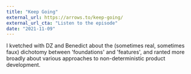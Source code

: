 ```yaml
---
title: "Keep Going"
external_url: https://arrows.to/keep-going/
external_url_cta: "Listen to the episode"
date: "2021-11-09"
---
```


I kvetched with DZ and Benedict about the (sometimes real, sometimes faux) dichotomy between 'foundations' and 'features', and ranted more broadly about various approaches to non-deterministic product development.
